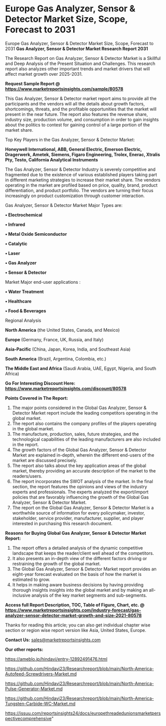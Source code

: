 # Europe Gas Analyzer, Sensor & Detector Market Size, Scope, Forecast to 2031
Europe Gas Analyzer, Sensor & Detector Market Size, Scope, Forecast to 2031
<strong>Gas Analyzer, Sensor & Detector Market Research Report 2031</strong>

The Research Report on Gas Analyzer, Sensor & Detector Market is a Skillful and Deep Analysis of the Present Situation and Challenges. This research report also analyzes other important trends and market drivers that will affect market growth over 2025-2031.

<strong>Request Sample Report @ <a href=https://www.marketreportsinsights.com/sample/80578>https://www.marketreportsinsights.com/sample/80578</a></strong>

This Gas Analyzer, Sensor & Detector market report aims to provide all the participants and the vendors will all the details about growth factors, shortcomings, threats, and the profitable opportunities that the market will present in the near future. The report also features the revenue share, industry size, production volume, and consumption in order to gain insights about the politics to contest for gaining control of a large portion of the market share.

Top Key Players in the Gas Analyzer, Sensor & Detector Market:

<strong>Honeywell International, ABB, General Electric, Emerson Electric, Dragerwerk, Ametek, Siemens, Figaro Engineering, Trolex, Enerac, Xtralis Pty, Testo, California Analytical Instruments</strong>

The Gas Analyzer, Sensor & Detector Industry is severely competitive and fragmented due to the existence of various established players taking part in different marketing strategies to increase their market share. The vendors operating in the market are profiled based on price, quality, brand, product differentiation, and product portfolio. The vendors are turning their focus increasingly on product customization through customer interaction.

Gas Analyzer, Sensor & Detector Market Major Types are:

<strong>• Electrochemical

• Infrared

• Metal Oxide Semiconductor

• Catalytic

• Laser

• Gas Analyzer

• Sensor & Detector</strong>

Market Major end-user applications :

<strong>• Water Treatment

• Healthcare

• Food & Beverages</strong>

Regional Analysis

</u><strong><b>North America</b></strong> (the United States, Canada, and Mexico)

<strong><b>Europe </b></strong>(Germany, France, UK, Russia, and Italy)

<strong><b>Asia-Pacific</b></strong> (China, Japan, Korea, India, and Southeast Asia)

<strong><b>South America</b></strong> (Brazil, Argentina, Colombia, etc.)

<strong><b>The Middle East and Africa</b></strong> (Saudi Arabia, UAE, Egypt, Nigeria, and South Africa)

<strong>Go For Interesting Discount Here: <a href=https://www.marketreportsinsights.com/discount/80578>https://www.marketreportsinsights.com/discount/80578</a></strong>

<strong>Points Covered in The Report:</strong>
<ol>
  <li>The major points considered in the Global Gas Analyzer, Sensor & Detector Market report include the leading competitors operating in the global market.</li>
  <li>The report also contains the company profiles of the players operating in the global market.</li>
  <li>The manufacture, production, sales, future strategies, and the technological capabilities of the leading manufacturers are also included in the report.</li>
  <li>The growth factors of the Global Gas Analyzer, Sensor & Detector Market are explained in-depth, wherein the different end-users of the market are discussed precisely.</li>
  <li>The report also talks about the key application areas of the global market, thereby providing an accurate description of the market to the readers/users.</li>
  <li>The report incorporates the SWOT analysis of the market. In the final section, the report features the opinions and views of the industry experts and professionals. The experts analyzed the export/import policies that are favorably influencing the growth of the Global Gas Analyzer, Sensor & Detector Market.</li>
  <li>The report on the Global Gas Analyzer, Sensor & Detector Market is a worthwhile source of information for every policymaker, investor, stakeholder, service provider, manufacturer, supplier, and player interested in purchasing this research document.</li>
</ol>
<strong>Reasons for Buying Global Gas Analyzer, Sensor & Detector Market Report:</strong>

<ol>
  <li>The report offers a detailed analysis of the dynamic competitive landscape that keeps the reader/client well ahead of the competitors.</li>
  <li>It also presents an in-depth view of the different factors driving or restraining the growth of the global market.</li>
  <li>The Global Gas Analyzer, Sensor & Detector Market report provides an eight-year forecast evaluated on the basis of how the market is estimated to grow.</li>
  <li>It helps in making aware business decisions by having providing thorough insights insights into the global market and by making an all-inclusive analysis of the key market segments and sub-segments.</li>
</ol>
<strong>Access full Report Description, TOC, Table of Figure, Chart, etc. @ <a href=https://www.marketreportsinsights.com/industry-forecast/gas-analyzer-sensor-detector-market-growth-and-size-2021-80578>https://www.marketreportsinsights.com/industry-forecast/gas-analyzer-sensor-detector-market-growth-and-size-2021-80578</a></strong>


Thanks for reading this article; you can also get individual chapter wise section or region wise report version like Asia, United States, Europe.

<strong>Contact Us:</strong>
sales@marketreportsinsights.com

<strong>Our other reports:</strong>

<a href=https://ameblo.jp/hindavi/entry-12892491476.html>https://ameblo.jp/hindavi/entry-12892491476.html</a>

<a href=https://github.com/Hindavi23/Researchreport/blob/main/North-America-Autofeed-Screwdrivers-Market.md>https://github.com/Hindavi23/Researchreport/blob/main/North-America-Autofeed-Screwdrivers-Market.md</a>

<a href=https://github.com/Hindavi23/Researchreport/blob/main/North-America-Pulse-Generator-Market.md>https://github.com/Hindavi23/Researchreport/blob/main/North-America-Pulse-Generator-Market.md</a>

<a href=https://github.com/Hindavi23/Researchreport/blob/main/North-America-Tungsten-Carbide-WC-Market.md>https://github.com/Hindavi23/Researchreport/blob/main/North-America-Tungsten-Carbide-WC-Market.md</a>

<a href=https://issuu.com/reportsinsights24/docs/europethreadedunionsmarketperspectivecomprehensive>https://issuu.com/reportsinsights24/docs/europethreadedunionsmarketperspectivecomprehensive</a>"
